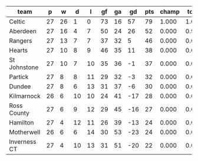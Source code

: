 |     team     | p  | w  | d  | l  | gf | ga | gd  | pts | champ | top2  | top3  | top4  |  5-7  | bot4  | bot3  | bot2  |
|--------------|----|----|----|----|----|----|-----|-----|-------|-------|-------|-------|-------|-------|-------|-------|
| Celtic       | 27 | 26 |  1 |  0 | 73 | 16 |  57 |  79 | 1.000 | 1.000 | 1.000 | 1.000 | 0.000 | 0.000 | 0.000 | 0.000|
| Aberdeen     | 27 | 16 |  4 |  7 | 50 | 24 |  26 |  52 | 0.000 | 0.976 | 1.000 | 1.000 | 0.000 | 0.000 | 0.000 | 0.000|
| Rangers      | 27 | 13 |  7 |  7 | 37 | 32 |   5 |  46 | 0.000 | 0.024 | 0.953 | 0.997 | 0.003 | 0.000 | 0.000 | 0.000|
| Hearts       | 27 | 10 |  8 |  9 | 46 | 35 |  11 |  38 | 0.000 | 0.000 | 0.025 | 0.547 | 0.452 | 0.000 | 0.000 | 0.000|
| St Johnstone | 27 | 10 |  7 | 10 | 35 | 36 |  -1 |  37 | 0.000 | 0.000 | 0.022 | 0.423 | 0.574 | 0.000 | 0.000 | 0.000|
| Partick      | 27 |  8 |  8 | 11 | 29 | 32 |  -3 |  32 | 0.000 | 0.000 | 0.001 | 0.026 | 0.864 | 0.036 | 0.008 | 0.002|
| Dundee       | 27 |  8 |  6 | 13 | 31 | 37 |  -6 |  30 | 0.000 | 0.000 | 0.000 | 0.005 | 0.525 | 0.222 | 0.088 | 0.023|
| Kilmarnock   | 26 |  6 | 10 | 10 | 24 | 41 | -17 |  28 | 0.000 | 0.000 | 0.000 | 0.002 | 0.307 | 0.415 | 0.210 | 0.086|
| Ross County  | 27 |  6 |  9 | 12 | 29 | 45 | -16 |  27 | 0.000 | 0.000 | 0.000 | 0.000 | 0.179 | 0.620 | 0.367 | 0.169|
| Hamilton     | 27 |  4 | 12 | 11 | 26 | 39 | -13 |  24 | 0.000 | 0.000 | 0.000 | 0.000 | 0.045 | 0.865 | 0.695 | 0.463|
| Motherwell   | 26 |  6 |  6 | 14 | 30 | 53 | -23 |  24 | 0.000 | 0.000 | 0.000 | 0.000 | 0.040 | 0.890 | 0.759 | 0.543|
| Inverness CT | 27 |  4 | 10 | 13 | 31 | 51 | -20 |  22 | 0.000 | 0.000 | 0.000 | 0.000 | 0.012 | 0.952 | 0.872 | 0.715|
